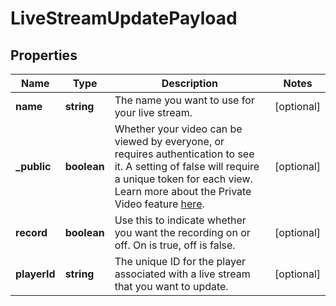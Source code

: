 
# LiveStreamUpdatePayload

## Properties

Name | Type | Description | Notes
------------ | ------------- | ------------- | -------------
**name** | **string** | The name you want to use for your live stream. |  [optional]
**_public** | **boolean** | Whether your video can be viewed by everyone, or requires authentication to see it. A setting of false will require a unique token for each view. Learn more about the Private Video feature [here](https://docs.api.video/docs/private-videos). |  [optional]
**record** | **boolean** | Use this to indicate whether you want the recording on or off. On is true, off is false. |  [optional]
**playerId** | **string** | The unique ID for the player associated with a live stream that you want to update. |  [optional]




